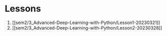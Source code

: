 
# Lessons
1. [[sem2/3_Advanced-Deep-Learning-with-Python/Lesson1-20230321]]
2. [[sem2/3_Advanced-Deep-Learning-with-Python/Lesson2-20230328]]
